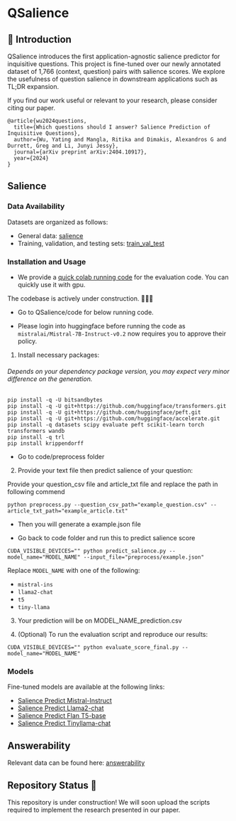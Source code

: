 # QSalience

## :star2: Introduction
QSalience introduces the first application-agnostic salience predictor for inquisitive questions. This project is fine-tuned over our newly annotated dataset of 1,766 (context, question) pairs with salience scores. We explore the usefulness of question salience in downstream applications such as TL;DR expansion.

If you find our work useful or relevant to your research, please consider citing our paper.

```
@article{wu2024questions,
  title={Which questions should I answer? Salience Prediction of Inquisitive Questions},
  author={Wu, Yating and Mangla, Ritika and Dimakis, Alexandros G and Durrett, Greg and Li, Junyi Jessy},
  journal={arXiv preprint arXiv:2404.10917},
  year={2024}
}
```

## Salience

### Data Availability
Datasets are organized as follows:
- General data: [salience](./data/salience)
- Training, validation, and testing sets: [train_val_test](./data/train_val_test)

### Installation and Usage
- We provide a [quick colab running code](https://colab.research.google.com/drive/1MmZ_M7FOBcotf22j98Ov5ADsqCFaQEYz?usp=sharing) for the evaluation code. You can quickly use it with gpu. 

The codebase is actively under construction. 🚧🚧🚧 

- Go to QSalience/code for below running code. 

- Please login into huggingface before running the code as ```mistralai/Mistral-7B-Instruct-v0.2``` now requires you to approve their policy.

1. Install necessary packages:
###### Depends on your dependency package version, you may expect very minor difference on the generation.

```
pip install -q -U bitsandbytes
pip install -q -U git+https://github.com/huggingface/transformers.git
pip install -q -U git+https://github.com/huggingface/peft.git
pip install -q -U git+https://github.com/huggingface/accelerate.git
pip install -q datasets scipy evaluate peft scikit-learn torch transformers wandb
pip install -q trl
pip install krippendorff
```

- Go to code/preprocess folder

2. Provide your text file then predict salience of your question:
   
Provide your question_csv file and article_txt file and replace the path in following commend

```
python preprocess.py --question_csv_path="example_question.csv" --article_txt_path="example_article.txt"
```

- Then you will generate a example.json file

- Go back to code folder and run this to predict salience score

```
CUDA_VISIBLE_DEVICES="" python predict_salience.py --model_name="MODEL_NAME" --input_file="preprocess/example.json" 
```

Replace `MODEL_NAME` with one of the following:
  - `mistral-ins`
  - `llama2-chat`
  - `t5`
  - `tiny-llama`

3. Your prediction will be on MODEL_NAME_prediction.csv

4. (Optional) To run the evaluation script and reproduce our results:
   
```
CUDA_VISIBLE_DEVICES="" python evaluate_score_final.py --model_name="MODEL_NAME"
```
   
   
### Models
Fine-tuned models are available at the following links:
- [Salience Predict Mistral-Instruct](https://huggingface.co/lingchensanwen/mistral-ins-generation-best-balanced)
- [Salience Predict Llama2-chat](https://huggingface.co/lingchensanwen/llama2-chat-generation-best-balanced)
- [Salience Predict Flan T5-base](https://huggingface.co/lingchensanwen/t5_model_1st)
- [Salience Predict Tinyllama-chat](https://huggingface.co/lingchensanwen/tiny-llama-generation-best-balanced-new)

## Answerability
Relevant data can be found here: [answerability](./data/answerability)

## Repository Status 🚧
This repository is under construction! We will soon upload the scripts required to implement the research presented in our paper.
